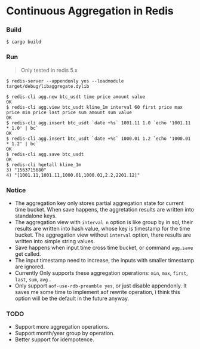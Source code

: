# Continuous Aggregation in Redis

### Build

`$ cargo build`

### Run

> Only tested in redis 5.x

```shell
$ redis-server --appendonly yes --loadmodule target/debug/libaggregate.dylib
```

```shell
$ redis-cli agg.new btc_usdt time price amount value
OK
$ redis-cli agg.view btc_usdt kline_1m interval 60 first price max price min price last price sum amount sum value
OK
$ redis-cli agg.insert btc_usdt `date +%s` 1001.11 1.0 `echo '1001.11 * 1.0' | bc`
OK
$ redis-cli agg.insert btc_usdt `date +%s` 1000.01 1.2 `echo '1000.01 * 1.2' | bc`
OK
$ redis-cli agg.save btc_usdt
OK
$ redis-cli hgetall kline_1m
3) "1563715680"
4) "[1001.11,1001.11,1000.01,1000.01,2.2,2201.12]"
```

### Notice

* The aggregation key only stores partial aggregation state for current time bucket. When save happens, the aggretation results are written into standalone keys.
* The aggregation view with ``interval n`` option is like group by in sql, their results are written into hash value, whose key is timestamp for the time bucket. The aggregation view without ``interval`` option, there results are written into simple string values. 
* Save happens when input time cross time bucket, or command `agg.save` get called.
* The input timestamp need to increase, the inputs with smaller timestamp are ignored.
* Currently Only supports these aggregation operations:  ``min``, ``max``, ``first``, ``last``, ``sum``, ``avg``  .
* Only support ``aof-use-rdb-preamble yes``, or just disable appendonly. It saves me some time to implement aof rewrite operation, i think this option will be the default in the future anyway.

### TODO

* Support more aggregation operations.
* Support month/year group by operation.
* Better support for idempotence.
